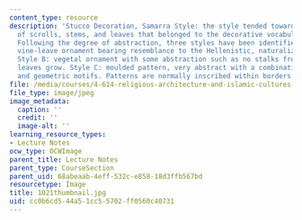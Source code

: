```yaml
---
content_type: resource
description: 'Stucco Decoration, Samarra Style: the style tended towards the abstraction
  of scrolls, stems, and leaves that belonged to the decorative vocabulary of Antiquity.
  Following the degree of abstraction, three styles have been identified: Style A:
  vine-leave ornament bearing resemblance to the Hellenistic, naturalizing origin.
  Style B: vegetal ornament with some abstraction such as no stalks from which the
  leaves grow. Style C: moulded pattern, very abstract with a combination of vegetal
  and geometric motifs. Patterns are normally inscribed within borders.'
file: /media/courses/4-614-religious-architecture-and-islamic-cultures-fall-2002/cc0b6cd544a51cc55702ff0560c40731_1021thumbnail.jpg
file_type: image/jpeg
image_metadata:
  caption: ''
  credit: ''
  image-alt: ''
learning_resource_types:
- Lecture Notes
ocw_type: OCWImage
parent_title: Lecture Notes
parent_type: CourseSection
parent_uid: 68abeaab-4eff-532c-e858-18d3ffb567bd
resourcetype: Image
title: 1021thumbnail.jpg
uid: cc0b6cd5-44a5-1cc5-5702-ff0560c40731
---
```

